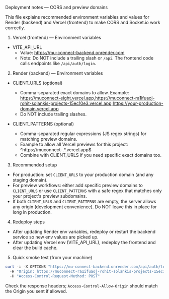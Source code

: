 Deployment notes — CORS and preview domains

This file explains recommended environment variables and values for Render (backend) and Vercel (frontend) to make CORS and Socket.io work correctly.

1) Vercel (frontend) — Environment variables

- VITE_API_URL
  - Value: https://mu-connect-backend.onrender.com
  - Note: Do NOT include a trailing slash or `/api`. The frontend code calls endpoints like `/api/auth/login`.

2) Render (backend) — Environment variables

- CLIENT_URLS (optional)
  - Comma-separated exact domains to allow. Example:
    https://muconnect-eight.vercel.app,https://muconnect-ra1ifuaoj-rohit-solankis-projects-15ec10e3.vercel.app,https://your-production-domain.vercel.app
  - Do NOT include trailing slashes.

- CLIENT_PATTERNS (optional)
  - Comma-separated regular expressions (JS regex strings) for matching preview domains.
  - Example to allow all Vercel previews for this project:
    ^https:\/\/muconnect-.*\.vercel\.app$
  - Combine with CLIENT_URLS if you need specific exact domains too.

3) Recommended setup

- For production: set `CLIENT_URLS` to your production domain (and any staging domain).
- For preview workflows: either add specific preview domains to `CLIENT_URLS` or use `CLIENT_PATTERNS` with a safe regex that matches only your project's preview subdomains.
- If both `CLIENT_URLS` and `CLIENT_PATTERNS` are empty, the server allows any origin (development convenience). Do NOT leave this in place for long in production.

4) Redeploy steps

- After updating Render env variables, redeploy or restart the backend service so new env values are picked up.
- After updating Vercel env (VITE_API_URL), redeploy the frontend and clear the build cache.

5) Quick smoke test (from your machine)

```powershell
curl -i -X OPTIONS "https://mu-connect-backend.onrender.com/api/auth/login" `
  -H "Origin: https://muconnect-ra1ifuaoj-rohit-solankis-projects-15ec10e3.vercel.app" `
  -H "Access-Control-Request-Method: POST"
```

Check the response headers; `Access-Control-Allow-Origin` should match the Origin you sent if allowed.
